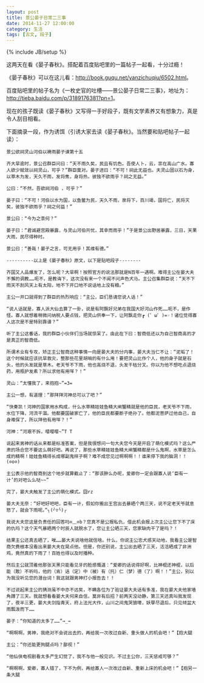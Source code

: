 ```yaml
---
layout: post
title: 景公晏子日常二三事
date: 2014-11-27 12:00:00
category: 生活
tags: [古文, 段子]
---
```

{% include JB/setup %}

这两天在看《晏子春秋》。搭配着百度贴吧里的一篇帖子一起看，十分过瘾！

<!--more-->

《晏子春秋》可以在这儿看：<http://book.guqu.net/yanzichuqiu/6502.html>。

百度贴吧里的帖子名为《一枚史官的吐槽——景公晏子日常二三事》，地址为：<http://tieba.baidu.com/p/3189176381?pn=1>。

现在的孩子既读《晏子春秋》又写得一手好段子，既有文学素养又有想象力，真是令人刮目相看。

下面摘录一段，作为诱饵（引诱大家去读《晏子春秋》。当然要和贴吧帖子一起读）：

    景公欲祠灵山河伯以祷雨晏子谏第十五
    
    齐大旱逾时，景公召群臣问曰：“天不雨久矣，民且有饥色。吾使人卜，云，祟在高山广水。寡人欲少赋敛以祠灵山，可乎？”群臣莫对。晏子进曰：“不可！祠此无益也。夫灵山固以石为身，以草木为发，天久不雨，发将焦，身将热，彼独不欲雨乎？祠之无益。”

    公曰：“不然，吾欲祠河伯 ，可乎？”

    晏子曰：“不可！河伯以水为国，以鱼鳖为民，天久不雨，泉将下，百川竭，国将亡，民将灭矣，彼独不欲雨乎？祠之何益！”

    景公曰：“今为之柰何？”

    晏子曰：“君诚避宫殿暴露，与灵山河伯共忧，其幸而雨乎！”于是景公出野居暴露，三日，天果大雨，民尽得种时。

    景公曰：“善哉！晏子之言，可无用乎！其维有德。”
    
    ----------以上是《晏子春秋》原文，以下是贴吧段子--------
    
    齐国又人品爆发了，怎么呢？大旱啊！按照官方的说法那就是N百年一遇啊。难得主公在晏大夫不懈的调教……呃不，是教诲下，这次没有来一个不闻不问声色犬马。主公召集群臣说：“天不下雨天不刮风天上有太阳，地不下开口地不说话地上没有粮。”

    主公一开口就得到了群臣的热烈响应：“主公，臣们恳请您说人话！”

    “说人话就是，寡人派大仙去算了一卦，说是有阿飘好兄弟在我国大好河山作死……呃不，是作怪。寡人就想着稍微问纳税人要点钱，把灵山供奉一下，让阿飘走你┏ (゜ω゜)=☞！诸位觉得寡人这次是不是特别靠谱？”

    听了主公这番话，我的群臣小伙伴们当场就惊呆了。由此在下曰：智商低还以为自己智商高的才是真正的智商低。

    所谓术业有专攻，矫正主公智商这种事情一向是晏大夫的分内事，晏大夫当仁不让：“泥垢了！这个时候就应该抗旱救灾，整那些花里胡哨的有什么用！要把灵山比作个人，他的身子就是石头，他的头发就是草木。老天爷不下雨，他也高烧不退，头发干枯分叉。你以为他不想吃点退烧药，用瓶护发素？所以求他有用咩？！”

    灵山：“太懂我了，来抱抱~”=3=

    主公一想，有道理：“那拜拜河神总可以了吧？”

    “快奏凯！河神的国家用水构成，什么水草精娃娃鱼精大闸蟹精就是他的臣民，老天爷不下雨，水位下降，河流干涸。他都要国破家亡了，他的臣民都要断子绝孙了。他都泥菩萨过他自己，自身难保了，所以拜他有用咩？！”

    河神：“河艰不拆，嘤嘤嘤~”T T

    说起来男神的话从来都是标准答案，但是我很想问一句大夫您今天是开启了萌化模式吗？这么严肃的场合您不要这么萌好吧。再说了，那些水草精娃娃鱼精大闸蟹精都是什么鬼啊，水草是怎么成的精啊！娃娃鱼精得长成哪副鬼样子啊？难不成您见过啊啊啊！！谁来停下我的脑洞！！(⊙o⊙)

    主公表示他的智商到这个地步就算截止了：“那该肿么办呢，爱卿你一定会跟寡人说‘臣有一计’的对吧么么哒~~”

    完了，晏大夫触发了主公的萌化模式。囧rz

    晏大夫无奈：“好吧好吧吧，臣有一计，假如你搬出王宫出去暴晒个两三天，说不定老天爷就息怒了，就会下雨呢。”╮(╯▽╰)╭

    我说大夫您这是负责任的回答吗⊙﹏⊙b？您真不是公报私仇，借此机会报上次主公让您下不了床的仇吗？这个天气暴晒两个时辰人就脱水了，您让主公晒三天，您家缺肉干了是吗？！

    结果主公还真去晒了，唉……晏大夫说啥他就信啥。什么，你说主公忠犬感天动地，我看主公是智商欠费根本没看出来晏大夫在晃点他。但是，你还别说，主公出去晒了三天，活活晒成了非洲鸡，竟然真的下雨了！百姓也得以及时播种。

    然后主公就顶着他那张天黑只能看见牙的脸感慨道：“爱卿的话说得好啊，比神棍还神棍，以后能（敢）不听吗，他的（肯）话（定）中（被）有（托）仁（梦）德（了）啊！！”主公，别以为我没听见您的潜台词！我这就跟男神打小报告去！！

    不过说起来主公的猜测虽不中亦不远矣，不瞒各位为了验证晏大夫话有多准，我在晏大夫他家墙角蹲了三天。我就想看看晏大夫何来自信，莫非有后招？前两天没动静，第三天还真叫我发现了，夜半三更，晏大夫剑指青天，府上法光大作，山川之间鬼哭狼嚎，妖孽尽退后，只见倾盆大雨瓢泼而下……

    晏子：“你知道的太多了……”→_→

    “啊啊啊，男神，我绝对不会说出去的，再给我一次改过自新、重头做人的机会吧！”【抱大腿

    主公：“你还能更狗腿点吗？鄙视！”

    “他仙侠电视剧看太多产生幻觉了，我不与他一般见识。不过主公你，三天惩戒可够？”

    “啊啊啊，爱卿，寡人错了，下不为例，再给寡人一次改过自新、重新上床的机会吧！”【抱另一条大腿
